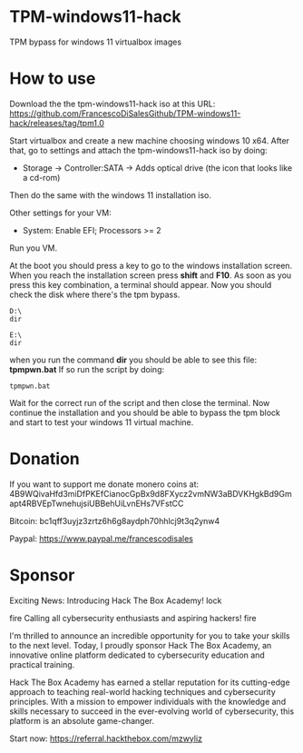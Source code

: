 # TPM-windows11-hack
TPM bypass for windows 11 virtualbox images

# How to use

Download the the tpm-windows11-hack iso at this URL: https://github.com/FrancescoDiSalesGithub/TPM-windows11-hack/releases/tag/tpm1.0

Start virtualbox and create a new machine choosing windows 10 x64. After that, go to settings and attach the tpm-windows11-hack iso  by doing:

* Storage -> Controller:SATA -> Adds optical drive (the icon that looks like a cd-rom)

Then do the same with the windows 11 installation iso.

Other settings for your VM:

 * System: Enable EFI; Processors >= 2

Run you VM.

At the boot you should press a key to go to the windows installation screen. When you reach the installation screen press **shift** and **F10**. As soon as you press this key combination, a terminal should appear. Now you should check the disk where there's the tpm bypass. 

```
D:\
dir 

E:\
dir 

```

when you run the command **dir** you should be able to see this file: **tpmpwn.bat**
If so run the script by doing:

`tpmpwn.bat`

Wait for the correct run of the script and then close the terminal. Now continue the installation and you should be able to bypass the tpm block and start to test your windows 11 virtual machine.

# Donation

If you want to support me donate monero coins at: 4B9WQivaHfd3miDfPKEfCianocGpBx9d8FXycz2vmNW3aBDVKHgkBd9Gmapt4RBVEpTwnehujsiUBBehUiLvnEHs7VFstCC

Bitcoin:
bc1qff3uyjz3zrtz6h6g8aydph70hhlcj9t3q2ynw4

Paypal:
https://www.paypal.me/francescodisales

# Sponsor

Exciting News: Introducing Hack The Box Academy! lock

fire Calling all cybersecurity enthusiasts and aspiring hackers! fire

I'm thrilled to announce an incredible opportunity for you to take your skills to the next level. Today, I proudly sponsor Hack The Box Academy, an innovative online platform dedicated to cybersecurity education and practical training.

Hack The Box Academy has earned a stellar reputation for its cutting-edge approach to teaching real-world hacking techniques and cybersecurity principles. With a mission to empower individuals with the knowledge and skills necessary to succeed in the ever-evolving world of cybersecurity, this platform is an absolute game-changer.

Start now: https://referral.hackthebox.com/mzwyliz

